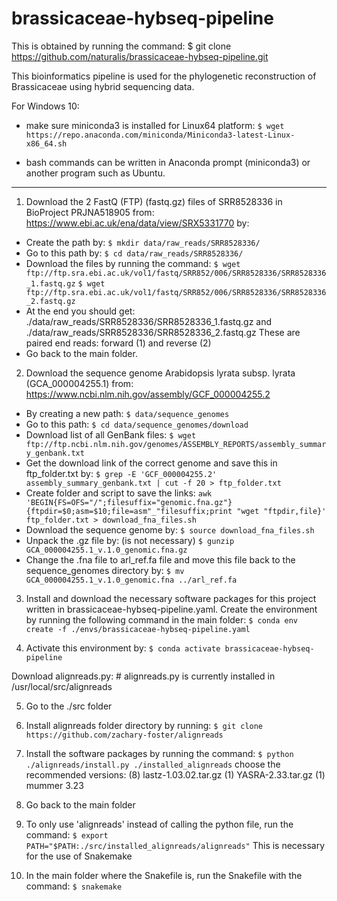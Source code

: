 # brassicaceae-hybseq-pipeline
This is obtained by running the command:
$ git clone https://github.com/naturalis/brassicaceae-hybseq-pipeline.git

This bioinformatics pipeline is used for the phylogenetic reconstruction of Brassicaceae using hybrid sequencing data.

For Windows 10: 
 - make sure miniconda3 is installed for Linux64 platform:
`$ wget https://repo.anaconda.com/miniconda/Miniconda3-latest-Linux-x86_64.sh`

 - bash commands can be written in Anaconda prompt (miniconda3) or another program such as Ubuntu. 

---

1) Download the 2 FastQ (FTP) (fastq.gz) files of SRR8528336 in BioProject PRJNA518905 from:
https://www.ebi.ac.uk/ena/data/view/SRX5331770 by:
- Create the path by:
`$ mkdir data/raw_reads/SRR8528336/`
- Go to this path by:
`$ cd data/raw_reads/SRR8528336/`
- Download the files by running the command:
`$ wget ftp://ftp.sra.ebi.ac.uk/vol1/fastq/SRR852/006/SRR8528336/SRR8528336_1.fastq.gz`
`$ wget ftp://ftp.sra.ebi.ac.uk/vol1/fastq/SRR852/006/SRR8528336/SRR8528336_2.fastq.gz` 
- At the end you should get:
./data/raw_reads/SRR8528336/SRR8528336_1.fastq.gz and ./data/raw_reads/SRR8528336/SRR8528336_2.fastq.gz 
These are paired end reads: forward (1) and reverse (2)
- Go back to the main folder.

2) Download the sequence genome Arabidopsis lyrata subsp. lyrata (GCA_000004255.1) from:
https://www.ncbi.nlm.nih.gov/assembly/GCF_000004255.2
- By creating a new path:
`$ data/sequence_genomes`
- Go to this path:
`$ cd data/sequence_genomes/download`
- Download list of all GenBank files:
`$ wget ftp://ftp.ncbi.nlm.nih.gov/genomes/ASSEMBLY_REPORTS/assembly_summary_genbank.txt`
- Get the download link of the correct genome and save this in ftp_folder.txt by:
`$ grep -E 'GCF_000004255.2' assembly_summary_genbank.txt | cut -f 20 > ftp_folder.txt`
- Create folder and script to save the links:
`awk 'BEGIN{FS=OFS="/";filesuffix="genomic.fna.gz"}{ftpdir=$0;asm=$10;file=asm"_"filesuffix;print "wget "ftpdir,file}' ftp_folder.txt > download_fna_files.sh`
- Download the sequence genome by:
`$ source download_fna_files.sh`
- Unpack the .gz file by: (is not necessary)
`$ gunzip GCA_000004255.1_v.1.0_genomic.fna.gz`
- Change the .fna file to arl_ref.fa file and move this file back to the sequence_genomes directory by:
`$ mv GCA_000004255.1_v.1.0_genomic.fna ../arl_ref.fa`

3) Install and download the necessary software packages for this project written in brassicaceae-hybseq-pipeline.yaml. 
Create the environment by running the following command in the main folder:
`$ conda env create -f ./envs/brassicaceae-hybseq-pipeline.yaml`

4) Activate this environment by:
`$ conda activate brassicaceae-hybseq-pipeline`

Download alignreads.py:		# alignreads.py is currently installed in /usr/local/src/alignreads

5) Go to the ./src folder

6) Install alignreads folder directory by running: 
`$ git clone https://github.com/zachary-foster/alignreads`

7) Install the software packages by running the command:
`$ python ./alignreads/install.py ./installed_alignreads`
choose the recommended versions:
(8) lastz-1.03.02.tar.gz
(1) YASRA-2.33.tar.gz
(1) mummer 3.23

8) Go back to the main folder

9) To only use 'alignreads' instead of calling the python file, run the command:
`$ export PATH="$PATH:./src/installed_alignreads/alignreads"`
This is necessary for the use of Snakemake

10) In the main folder where the Snakefile is, run the Snakefile with the command:
`$ snakemake`


